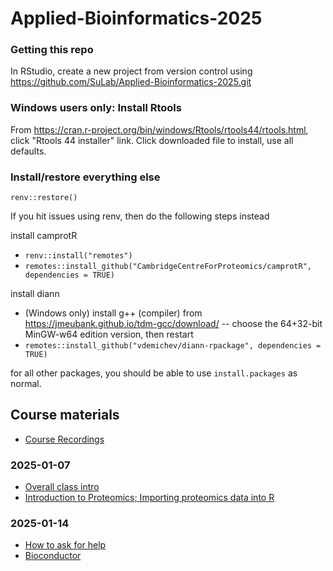 # Applied-Bioinformatics-2025

### Getting this repo

In RStudio, create a new project from version control using https://github.com/SuLab/Applied-Bioinformatics-2025.git

### Windows users only: Install Rtools

From https://cran.r-project.org/bin/windows/Rtools/rtools44/rtools.html, click "Rtools 44 installer" link. Click downloaded file to install, use all defaults.

### Install/restore everything else

`renv::restore()`

If you hit issues using renv, then do the following steps instead

install camprotR
* `renv::install("remotes")`
* `remotes::install_github("CambridgeCentreForProteomics/camprotR", dependencies = TRUE)`

install diann
* (Windows only) install g++ (compiler) from https://jmeubank.github.io/tdm-gcc/download/ -- choose the 64+32-bit MinGW-w64 edition version, then restart
* `remotes::install_github("vdemichev/diann-rpackage", dependencies = TRUE)`

for all other packages, you should be able to use `install.packages` as normal.


## Course materials

* [Course Recordings](https://www.dropbox.com/scl/fo/ahddd1ci362ppzm8pcyet/AGp4X15MGMhK0RkTlpR_okc?rlkey=6fpej2sf0so8ppo4lqu5yg73z&st=zymytfcp&dl=0)


### 2025-01-07
* [Overall class intro](https://docs.google.com/presentation/d/1DFdVBRlitwfMhO4pZMOLntDAMrm32WAS/edit?usp=sharing&ouid=101769683166653841618&rtpof=true&sd=true)
* [Introduction to Proteomics; Importing proteomics data into R](https://docs.google.com/presentation/d/1AzBJR_JMnycM37_xtJLqZi4IJxPEpsUZ/edit?usp=sharing&ouid=117620351523798089230&rtpof=true&sd=true)

### 2025-01-14
* [How to ask for help](https://docs.google.com/presentation/d/1X_A7HeIQ0SYK1iWilKVG3uIArGInNmoN/edit?usp=sharing&ouid=101769683166653841618&rtpof=true&sd=true)
* [Bioconductor](https://docs.google.com/presentation/d/1bd-1Mm4HrUiA7W3KixEDrmEcKA717EFN-oWmOEuySWw/edit?usp=sharing)
